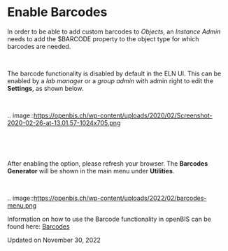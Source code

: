 Enable Barcodes
===============

<a href="#" class="wedocs-print-article wedocs-hide-print wedocs-hide-mobile" title="Print this article"><em></em></a>

In order to be able to add custom barcodes to *Objects*, an *Instance
Admin* needs to add the $BARCODE property to the object type for which
barcodes are needed.

 

The barcode functionality is disabled by default in the ELN UI. This can
be enabled by a *lab manager* or a *group admin* with admin right to
edit the **Settings**, as shown below.

 

.. image::https://openbis.ch/wp-content/uploads/2020/02/Screenshot-2020-02-26-at-13.01.57-1024x705.png

 

 

After enabling the option, please refresh your browser. The **Barcodes
Generator** will be shown in the main menu under **Utilities**.

 

.. image::https://openbis.ch/wp-content/uploads/2022/02/barcodes-menu.png

Information on how to use the Barcode functionality in openBIS can be
found
here: [Barcodes](https://openbis.ch/index.php/docs/user-documentation-20-10-3/inventory-of-materials-and-methods/barcodes/)

Updated on November 30, 2022
